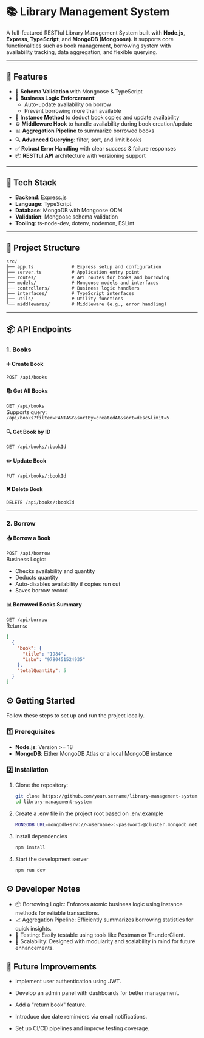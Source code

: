 # 📚 Library Management System

A full-featured RESTful Library Management System built with **Node.js**, **Express**, **TypeScript**, and **MongoDB (Mongoose)**. It supports core functionalities such as book management, borrowing system with availability tracking, data aggregation, and flexible querying.

---

## 🚀 Features

- 🔐 **Schema Validation** with Mongoose & TypeScript
- 🔄 **Business Logic Enforcement**:
  - Auto-update availability on borrow
  - Prevent borrowing more than available
- 🧠 **Instance Method** to deduct book copies and update availability
- ⚙️ **Middleware Hook** to handle availability during book creation/update
- 📊 **Aggregation Pipeline** to summarize borrowed books
- 🔍 **Advanced Querying**: filter, sort, and limit books
- ✅ **Robust Error Handling** with clear success & failure responses
- 📦 **RESTful API** architecture with versioning support

---

## 🧱 Tech Stack

- **Backend**: Express.js
- **Language**: TypeScript
- **Database**: MongoDB with Mongoose ODM
- **Validation**: Mongoose schema validation
- **Tooling**: ts-node-dev, dotenv, nodemon, ESLint

---

## 📁 Project Structure

```plaintext
src/
├── app.ts              # Express setup and configuration
├── server.ts           # Application entry point
├── routes/             # API routes for books and borrowing
├── models/             # Mongoose models and interfaces
├── controllers/        # Business logic handlers
├── interfaces/         # TypeScript interfaces
├── utils/              # Utility functions
└── middlewares/        # Middleware (e.g., error handling)

```
---

## 📦 API Endpoints

### 1. **Books**

#### ➕ Create Book  
`POST /api/books`

#### 📚 Get All Books  
`GET /api/books`  
Supports query:  
`/api/books?filter=FANTASY&sortBy=createdAt&sort=desc&limit=5`

#### 🔍 Get Book by ID  
`GET /api/books/:bookId`

#### ✏️ Update Book  
`PUT /api/books/:bookId`

#### ❌ Delete Book  
`DELETE /api/books/:bookId`

---

### 2. **Borrow**

#### 📥 Borrow a Book  
`POST /api/borrow`  
Business Logic:
- Checks availability and quantity
- Deducts quantity
- Auto-disables availability if copies run out
- Saves borrow record

#### 📊 Borrowed Books Summary  
`GET /api/borrow`  
Returns:
```json
[
  {
    "book": {
      "title": "1984",
      "isbn": "9780451524935"
    },
    "totalQuantity": 5
  }
]

```

## ⚙️ Getting Started

Follow these steps to set up and run the project locally.

### 1️⃣ Prerequisites

- **Node.js**: Version >= 18
- **MongoDB**: Either MongoDB Atlas or a local MongoDB instance

### 2️⃣ Installation

1. Clone the repository:
   ```bash
   git clone https://github.com/yourusername/library-management-system.git
   cd library-management-system
2. Create a .env file in the project root based on .env.example

    ```bash
   MONGODB_URL=mongodb+srv://<username>:<password>@cluster.mongodb.net/dbname
   ```
3. Install dependencies
    ```bash
    npm install
4. Start the development server
    ```bash
    npm run dev

## ⚙️ Developer Notes
- 📦 Borrowing Logic: Enforces atomic business logic using instance methods for reliable transactions.
- 📈 Aggregation Pipeline: Efficiently summarizes borrowing statistics for quick insights.
- 🧪 Testing: Easily testable using tools like Postman or ThunderClient.
- 📌 Scalability: Designed with modularity and scalability in mind for future enhancements.

## 🧩 Future Improvements
- Implement user authentication using JWT.

- Develop an admin panel with dashboards for better management.

- Add a "return book" feature.

- Introduce due date reminders via email notifications.

- Set up CI/CD pipelines and improve testing coverage.








